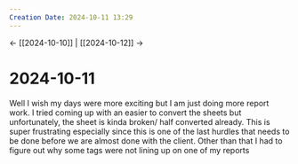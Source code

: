```yaml
---
Creation Date: 2024-10-11 13:29
---
```


<- [[2024-10-10]] | [[2024-10-12]]  ->

# 2024-10-11
Well I wish my days were more exciting but I am just doing more report work. I tried coming up with an easier to convert the sheets but unfortunately, the sheet is kinda broken/ half converted already. This is super frustrating especially since this is one of the last hurdles that needs to be done before we are almost done with the client. Other than that I had to figure out why some tags were not lining up on one of my reports 